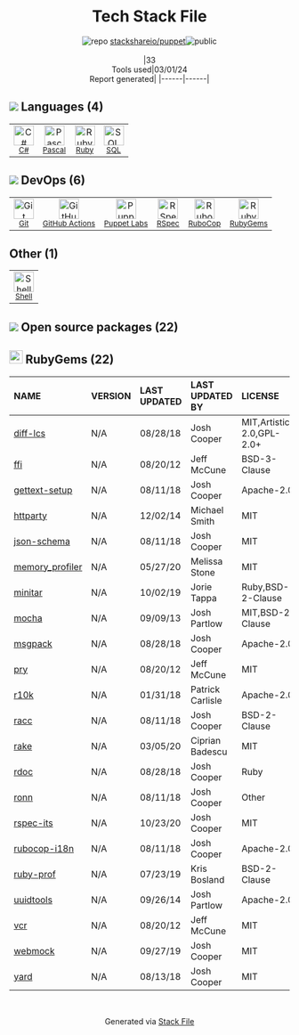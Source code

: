 <!--
&lt;--- Readme.md Snippet without images Start ---&gt;
## Tech Stack
stackshareio/puppet is built on the following main stack:

- [C#](http://csharp.net) – Languages
- [Pascal](https://en.wikipedia.org/wiki/Pascal_(programming_language)) – Languages
- [Ruby](https://www.ruby-lang.org) – Languages
- [SQL](https://en.wikipedia.org/wiki/SQL) – Languages
- [GitHub Actions](https://github.com/features/actions) – Continuous Integration
- [Puppet Labs](http://puppetlabs.com/) – Server Configuration and Automation
- [RSpec](https://rspec.info/) – Testing Frameworks
- [RuboCop](http://batsov.com/rubocop/) – Code Review
- [Shell](https://en.wikipedia.org/wiki/Shell_script) – Shells

Full tech stack [here](/techstack.md)

&lt;--- Readme.md Snippet without images End ---&gt;

&lt;--- Readme.md Snippet with images Start ---&gt;
## Tech Stack
stackshareio/puppet is built on the following main stack:

- <img width='25' height='25' src='https://img.stackshare.io/service/1015/1200px-C_Sharp_wordmark.svg.png' alt='C#'/> [C#](http://csharp.net) – Languages
- <img width='25' height='25' src='https://img.stackshare.io/service/25462/default_b93b3ffaf8650f0584d7b2e14dd145f599722cae.png' alt='Pascal'/> [Pascal](https://en.wikipedia.org/wiki/Pascal_(programming_language)) – Languages
- <img width='25' height='25' src='https://img.stackshare.io/service/989/ruby.png' alt='Ruby'/> [Ruby](https://www.ruby-lang.org) – Languages
- <img width='25' height='25' src='https://img.stackshare.io/service/2271/default_068d33483bba6b81ee13fbd4dc7aab9780896a54.png' alt='SQL'/> [SQL](https://en.wikipedia.org/wiki/SQL) – Languages
- <img width='25' height='25' src='https://img.stackshare.io/service/11563/actions.png' alt='GitHub Actions'/> [GitHub Actions](https://github.com/features/actions) – Continuous Integration
- <img width='25' height='25' src='https://img.stackshare.io/service/421/954f7381089ac290b4690c5ffd9dd7d3.png' alt='Puppet Labs'/> [Puppet Labs](http://puppetlabs.com/) – Server Configuration and Automation
- <img width='25' height='25' src='https://img.stackshare.io/service/2539/logo.png' alt='RSpec'/> [RSpec](https://rspec.info/) – Testing Frameworks
- <img width='25' height='25' src='https://img.stackshare.io/service/2643/rubocop.png' alt='RuboCop'/> [RuboCop](http://batsov.com/rubocop/) – Code Review
- <img width='25' height='25' src='https://img.stackshare.io/service/4631/default_c2062d40130562bdc836c13dbca02d318205a962.png' alt='Shell'/> [Shell](https://en.wikipedia.org/wiki/Shell_script) – Shells

Full tech stack [here](/techstack.md)

&lt;--- Readme.md Snippet with images End ---&gt;
-->
<div align="center">

# Tech Stack File
![](https://img.stackshare.io/repo.svg "repo") [stackshareio/puppet](https://github.com/stackshareio/puppet)![](https://img.stackshare.io/public_badge.svg "public")
<br/><br/>
|33<br/>Tools used|03/01/24 <br/>Report generated|
|------|------|
</div>

## <img src='https://img.stackshare.io/languages.svg'/> Languages (4)
<table><tr>
  <td align='center'>
  <img width='36' height='36' src='https://img.stackshare.io/service/1015/1200px-C_Sharp_wordmark.svg.png' alt='C#'>
  <br>
  <sub><a href="http://csharp.net">C#</a></sub>
  <br>
  <sub></sub>
</td>

<td align='center'>
  <img width='36' height='36' src='https://img.stackshare.io/service/25462/default_b93b3ffaf8650f0584d7b2e14dd145f599722cae.png' alt='Pascal'>
  <br>
  <sub><a href="https://en.wikipedia.org/wiki/Pascal_(programming_language)">Pascal</a></sub>
  <br>
  <sub></sub>
</td>

<td align='center'>
  <img width='36' height='36' src='https://img.stackshare.io/service/989/ruby.png' alt='Ruby'>
  <br>
  <sub><a href="https://www.ruby-lang.org">Ruby</a></sub>
  <br>
  <sub></sub>
</td>

<td align='center'>
  <img width='36' height='36' src='https://img.stackshare.io/service/2271/default_068d33483bba6b81ee13fbd4dc7aab9780896a54.png' alt='SQL'>
  <br>
  <sub><a href="https://en.wikipedia.org/wiki/SQL">SQL</a></sub>
  <br>
  <sub></sub>
</td>

</tr>
</table>

## <img src='https://img.stackshare.io/devops.svg'/> DevOps (6)
<table><tr>
  <td align='center'>
  <img width='36' height='36' src='https://img.stackshare.io/service/1046/git.png' alt='Git'>
  <br>
  <sub><a href="http://git-scm.com/">Git</a></sub>
  <br>
  <sub></sub>
</td>

<td align='center'>
  <img width='36' height='36' src='https://img.stackshare.io/service/11563/actions.png' alt='GitHub Actions'>
  <br>
  <sub><a href="https://github.com/features/actions">GitHub Actions</a></sub>
  <br>
  <sub></sub>
</td>

<td align='center'>
  <img width='36' height='36' src='https://img.stackshare.io/service/421/954f7381089ac290b4690c5ffd9dd7d3.png' alt='Puppet Labs'>
  <br>
  <sub><a href="http://puppetlabs.com/">Puppet Labs</a></sub>
  <br>
  <sub></sub>
</td>

<td align='center'>
  <img width='36' height='36' src='https://img.stackshare.io/service/2539/logo.png' alt='RSpec'>
  <br>
  <sub><a href="https://rspec.info/">RSpec</a></sub>
  <br>
  <sub></sub>
</td>

<td align='center'>
  <img width='36' height='36' src='https://img.stackshare.io/service/2643/rubocop.png' alt='RuboCop'>
  <br>
  <sub><a href="http://batsov.com/rubocop/">RuboCop</a></sub>
  <br>
  <sub></sub>
</td>

<td align='center'>
  <img width='36' height='36' src='https://img.stackshare.io/service/12795/5jL6-BA5_400x400.jpeg' alt='RubyGems'>
  <br>
  <sub><a href="https://rubygems.org/">RubyGems</a></sub>
  <br>
  <sub></sub>
</td>

</tr>
</table>

## Other (1)
<table><tr>
  <td align='center'>
  <img width='36' height='36' src='https://img.stackshare.io/service/4631/default_c2062d40130562bdc836c13dbca02d318205a962.png' alt='Shell'>
  <br>
  <sub><a href="https://en.wikipedia.org/wiki/Shell_script">Shell</a></sub>
  <br>
  <sub></sub>
</td>

</tr>
</table>


## <img src='https://img.stackshare.io/group.svg' /> Open source packages (22)</h2>

## <img width='24' height='24' src='https://img.stackshare.io/service/12795/5jL6-BA5_400x400.jpeg'/> RubyGems (22)

|NAME|VERSION|LAST UPDATED|LAST UPDATED BY|LICENSE|VULNERABILITIES|
|:------|:------|:------|:------|:------|:------|
|[diff-lcs](https://rubygems.org/diff-lcs)|N/A|08/28/18|Josh Cooper |MIT,Artistic-2.0,GPL-2.0+|N/A|
|[ffi](https://rubygems.org/ffi)|N/A|08/20/12|Jeff McCune |BSD-3-Clause|N/A|
|[gettext-setup](https://rubygems.org/gettext-setup)|N/A|08/11/18|Josh Cooper |Apache-2.0|N/A|
|[httparty](https://rubygems.org/httparty)|N/A|12/02/14|Michael Smith |MIT|N/A|
|[json-schema](https://rubygems.org/json-schema)|N/A|08/11/18|Josh Cooper |MIT|N/A|
|[memory_profiler](https://rubygems.org/memory_profiler)|N/A|05/27/20|Melissa Stone |MIT|N/A|
|[minitar](https://rubygems.org/minitar)|N/A|10/02/19|Jorie Tappa |Ruby,BSD-2-Clause|N/A|
|[mocha](https://rubygems.org/mocha)|N/A|09/09/13|Josh Partlow |MIT,BSD-2-Clause|N/A|
|[msgpack](https://rubygems.org/msgpack)|N/A|08/28/18|Josh Cooper |Apache-2.0|N/A|
|[pry](https://rubygems.org/pry)|N/A|08/20/12|Jeff McCune |MIT|N/A|
|[r10k](https://rubygems.org/r10k)|N/A|01/31/18|Patrick Carlisle |Apache-2.0|N/A|
|[racc](https://rubygems.org/racc)|N/A|08/11/18|Josh Cooper |BSD-2-Clause|N/A|
|[rake](https://rubygems.org/rake)|N/A|03/05/20|Ciprian Badescu |MIT|N/A|
|[rdoc](https://rubygems.org/rdoc)|N/A|08/28/18|Josh Cooper |Ruby|N/A|
|[ronn](https://rubygems.org/ronn)|N/A|08/11/18|Josh Cooper |Other|N/A|
|[rspec-its](https://rubygems.org/rspec-its)|N/A|10/23/20|Josh Cooper |MIT|N/A|
|[rubocop-i18n](https://rubygems.org/rubocop-i18n)|N/A|08/11/18|Josh Cooper |Apache-2.0|N/A|
|[ruby-prof](https://rubygems.org/ruby-prof)|N/A|07/23/19|Kris Bosland |BSD-2-Clause|N/A|
|[uuidtools](https://rubygems.org/uuidtools)|N/A|09/26/14|Josh Partlow |Apache-2.0|N/A|
|[vcr](https://rubygems.org/vcr)|N/A|08/20/12|Jeff McCune |MIT|N/A|
|[webmock](https://rubygems.org/webmock)|N/A|09/27/19|Josh Cooper |MIT|N/A|
|[yard](https://rubygems.org/yard)|N/A|08/13/18|Josh Cooper |MIT|N/A|

<br/>
<div align='center'>

Generated via [Stack File](https://github.com/marketplace/stack-file)

